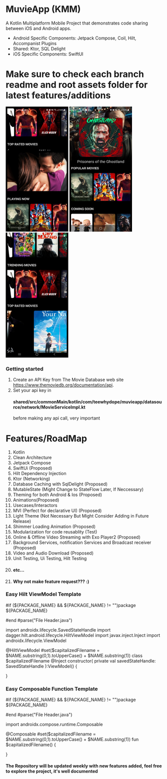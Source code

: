 # MuvieApp (KMM)
 A Kotlin Multiplatform Mobile Project that demonstrates code sharing between iOS and Android apps.
 
 - Android Specific Components: Jetpack Compose, Coil, Hilt, Accompanist Plugins
 - Shared: Ktor, SQL Delight
 - iOS Specific Components: SwiftUI

# Make sure to check each branch readme and root assets folder for latest features/additions

<img src="https://github.com/teewhydope/MuvieApp/blob/main/assets/Screenshot_20210919-181136.jpg" width="200" height="400"> <img src="https://github.com/teewhydope/MuvieApp/blob/main/assets/Screenshot_20210919-181101.jpg" width="200" height="400"> <img src="https://github.com/teewhydope/MuvieApp/blob/main/assets/Screenshot_20210919-181159.jpg" width="200" height="400">


 
### Getting started
  1. Create an API Key from The Movie Database web site https://www.themoviedb.org/documentation/api.
  2. Set your api key in 
     #### shared/src/commonMain/kotlin/com/teewhydope/muvieapp/datasource/network/MovieServiceImpl.kt
     before making any api call, very important
     
     
# Features/RoadMap

1. Kotlin
2. Clean Architecture
3. Jetpack Compose
4. SwiftUi (Proposed)
5. Hilt Dependency Injection
6. Ktor (Networking)
7. Database Caching with SqlDelight (Proposed)
8. MutableState (Might Change to StateFlow Later, If Neccessary)
9. Theming for both Android & Ios (Proposed)
10. Animations(Proposed)
11. Usecases/Interactors
12. MVI (Perfect for declarative UI) (Proposed)
13. Light Theme (Not Necessary But Might Consider Adding in Future Release)
14. Shimmer Loading Animation (Proposed)
15. Modularization for code reusablity (Test)
16. Online & Offline Video Streaming with Exo Player2 (Proposed)
17. Background Services, notification Services and Broadcast receiver (Proposed)
18. Video and Audio Download (Proposed)
19. Unit Testing, Ui Testing, Hilt Testing
20. #### etc...
21. #### Why not make feature request??? :)
 
 
### Easy Hilt ViewModel Template
 #if (${PACKAGE_NAME} && ${PACKAGE_NAME} != "")package ${PACKAGE_NAME}

#end
#parse("File Header.java")

import androidx.lifecycle.SavedStateHandle
import dagger.hilt.android.lifecycle.HiltViewModel
import javax.inject.Inject
import androidx.lifecycle.ViewModel


@HiltViewModel
#set($capitalizedFilename = $NAME.substring(0,1).toUpperCase() + $NAME.substring(1))
class $capitalizedFilename
@Inject
constructor(
  private val savedStateHandle: SavedStateHandle
):ViewModel() {

}


### Easy Composable Function Template
#if (${PACKAGE_NAME} && ${PACKAGE_NAME} != "")package ${PACKAGE_NAME}

#end
#parse("File Header.java")

import androidx.compose.runtime.Composable

@Composable
#set($capitalizedFilename = $NAME.substring(0,1).toUpperCase() + $NAME.substring(1))
fun $capitalizedFilename() {

}


   #### The Repository will be updated weekly with new features added, feel free to explore the project, it's well documented



